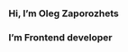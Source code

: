 ### Hi, I’m Oleg Zaporozhets
### I’m Frontend developer

<!---
NimbleNinja/NimbleNinja is a ✨ special ✨ repository because its `README.md` (this file) appears on your GitHub profile.
You can click the Preview link to take a look at your changes.
--->
